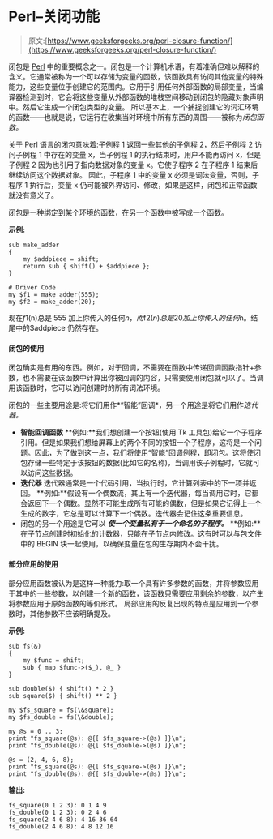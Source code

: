 # Perl–关闭功能

> 原文:[https://www.geeksforgeeks.org/perl-closure-function/](https://www.geeksforgeeks.org/perl-closure-function/)

闭包是 [Perl](https://www.geeksforgeeks.org/introduction-to-perl/) 中的重要概念之一。闭包是一个计算机术语，有着准确但难以解释的含义。它通常被称为一个可以存储为变量的函数，该函数具有访问其他变量的特殊能力，这些变量位于创建它的范围内。它用于引用任何外部函数的局部变量，当编译器检测到时，它会将这些变量从外部函数的堆栈空间移动到闭包的隐藏对象声明中。然后它生成一个闭包类型的变量。
所以基本上，一个捕捉创建它的词汇环境的函数——也就是说，它运行在收集当时环境中所有东西的周围——被称为*闭包函数。*

关于 Perl 语言的闭包意味着:子例程 1 返回一些其他的子例程 2，然后子例程 2 访问子例程 1 中存在的变量 x，当子例程 1 的执行结束时，用户不能再访问 x，但是子例程 2 因为也引用了指向数据对象的变量 x。它使子程序 2 在子程序 1 结束后继续访问这个数据对象。
因此，子程序 1 中的变量 x 必须是词法变量，否则，子程序 1 执行后，变量 x 仍可能被外界访问、修改，如果是这样，闭包和正常函数就没有意义了。

闭包是一种绑定到某个环境的函数，在另一个函数中被写成一个函数。

**示例:**

```
sub make_adder 
{
    my $addpiece = shift;
    return sub { shift() + $addpiece };
}

# Driver Code
my $f1 = make_adder(555);
my $f2 = make_adder(20);
```

现在$f1($n)总是 555 加上你传入的任何$n，而$f2($n)总是 20 加上你传入的任何$n。结尾中的$addpiece 仍然存在。

#### 闭包的使用

闭包确实是有用的东西。例如，对于回调，不需要在函数中传递回调函数指针+参数，也不需要在该函数中计算出你被回调的内容，只需要使用闭包就可以了。当调用该函数时，它可以访问创建时的所有词法环境。

闭包的一些主要用途是:将它们用作*“智能”回调*，另一个用途是将它们用作*迭代器。*

*   **智能回调函数**
    **例如:**我们想创建一个按钮(使用 Tk 工具包)给它一个子程序引用。但是如果我们想给屏幕上的两个不同的按钮一个子程序，这将是一个问题。因此，为了做到这一点，我们将使用“智能”回调例程，即闭包。这将使闭包存储一些特定于该按钮的数据(比如它的名称)，当调用该子例程时，它就可以访问这些数据。
*   **迭代器**
    迭代器通常是一个代码引用，当执行时，它计算列表中的下一项并返回。
    **例如:**假设有一个偶数流，其上有一个迭代器，每当调用它时，它都会返回下一个偶数。显然不可能生成所有可能的偶数，但是如果它记得上一个生成的数字，它总是可以计算下一个偶数。迭代器会记住这条重要信息。
*   闭包的另一个用途是它可以 ***使一个变量私有于一个命名的子程序。***
    **例如:**在子节点创建时初始化的计数器，只能在子节点内修改。这有时可以与包文件中的 BEGIN 块一起使用，以确保变量在包的生存期内不会干扰。

#### 部分应用的使用

部分应用函数被认为是这样一种能力:取一个具有许多参数的函数，并将参数应用于其中的一些参数，以创建一个新的函数，该函数只需要应用剩余的参数，以产生将参数应用于原始函数的等价形式。
局部应用的反复出现的特点是应用到一个参数时，其他参数不应该明确提及。

**示例:**

```
sub fs(&) 
{ 
    my $func = shift;
    sub { map $func->($_), @_ }
}

sub double($) { shift() * 2 }
sub square($) { shift() ** 2 }

my $fs_square = fs(\&square);
my $fs_double = fs(\&double);

my @s = 0 .. 3;
print "fs_square(@s): @{[ $fs_square->(@s) ]}\n";
print "fs_double(@s): @{[ $fs_double->(@s) ]}\n";

@s = (2, 4, 6, 8);
print "fs_square(@s): @{[ $fs_square->(@s) ]}\n";
print "fs_double(@s): @{[ $fs_double->(@s) ]}\n";
```

**输出:**

```
fs_square(0 1 2 3): 0 1 4 9
fs_double(0 1 2 3): 0 2 4 6
fs_square(2 4 6 8): 4 16 36 64
fs_double(2 4 6 8): 4 8 12 16

```
